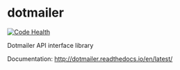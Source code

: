# dotmailer

[![Code Health](https://landscape.io/github/Mr-F/dotmailer/master/landscape.svg?style=flat)](https://landscape.io/github/Mr-F/dotmailer/master)


Dotmailer API interface library

Documentation: http://dotmailer.readthedocs.io/en/latest/

